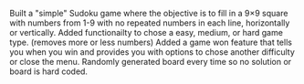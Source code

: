 Built a "simple" Sudoku game where the objective is to fill in a 9×9 square with numbers from 1-9 with no repeated numbers in each line, horizontally or vertically.
Added functionailty to chose a easy, medium, or hard game type. (removes more or less numbers)
Added a game won feature that tells you when you win and provides you with options to chose another difficulty or close the menu.
Randomly generated board every time so no solution or board is hard coded.
